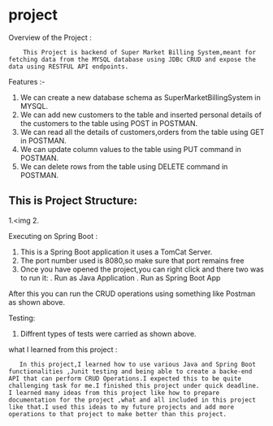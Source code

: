 # project

Overview of the Project :

        This Project is backend of Super Market Billing System,meant for fetching data from the MYSQL database using JDBc CRUD and expose the data using RESTFUL API endpoints.
       
Features :- 

1. We can create a new database schema as SuperMarketBillingSystem in MYSQL.
2. We can add new customers to the table and inserted personal details of the customers to the table using POST in        POSTMAN. 
3. We can read all the details of customers,orders from the table using GET in POSTMAN.
4. We can update column values to the table using PUT command in POSTMAN.
5. We can delete rows from the table using  DELETE command in POSTMAN.


## This is Project Structure:
1.<img
2.	

Executing on Spring Boot :  
             
1. This is a Spring Boot application it uses a TomCat Server.
2. The port number used is 8080,so make sure that port remains free
3. Once you have opened the project,you can right click and there two was to run it: 
        . Run as Java Application
        . Run as Spring Boot App
       
  After this you can run the CRUD operations using something like Postman as shown above.     
       
  Testing:
       
   1. Diffrent types of tests were carried as shown above.
       
  what I learned from this project :
       
       In this project,I learned how to use various Java and Spring Boot functionalities ,Junit testing and being able to create a backe-end API that can perform CRUD Operations.I expected this to be quite challenging task for me.I finished this project under quick deadline. I learned many ideas from this project like how to prepare documentation for the project ,what and all included in this project like that.I used this ideas to my future projects and add more operations to that project to make better than this project.
      
        



       
        
